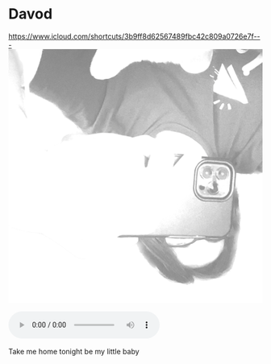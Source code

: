 # Davod

https://www.icloud.com/shortcuts/3b9ff8d62567489fbc42c809a0726e7f---
![08102022-191812](https://github.com/extratone/davod/raw/main/images/08102022-191812.png)

<audio controls>
  <source src="https://github.com/extratone/davod/blob/main/splain/08102022-180506.m4a">
</audio>

Take me home tonight be my little baby